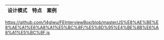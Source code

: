 
| 设计模式 | 特点 | 案例 |
|---------|------|-----|

https://github.com/14glwu/FEInterviewBox/blob/master/JS%E8%AE%BE%E8%AE%A1%E6%A8%A1%E5%BC%8F/%E5%8D%95%E4%BE%8B%E6%A8%A1%E5%BC%8F.js